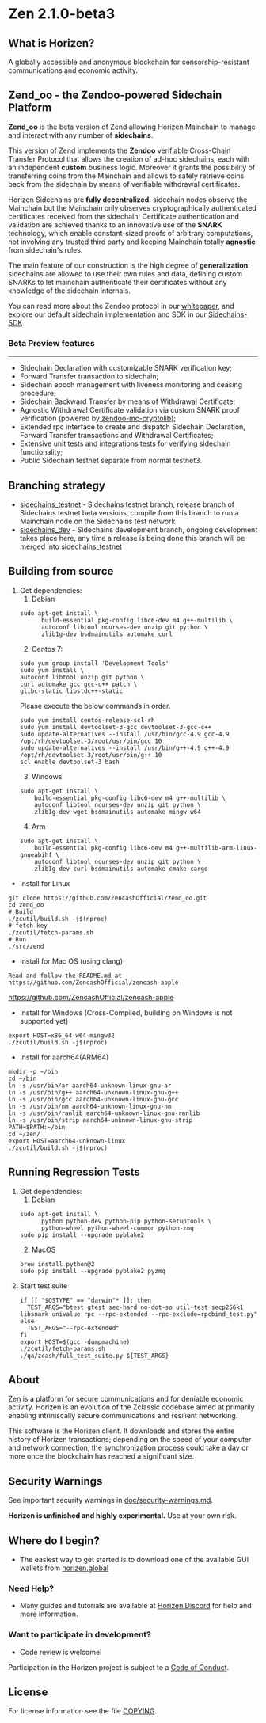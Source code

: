 Zen 2.1.0-beta3
==============

What is Horizen?
----------------
A globally accessible and anonymous blockchain for censorship-resistant communications and economic activity.

Zend_oo - the Zendoo-powered Sidechain Platform
-------------------
**Zend_oo** is the beta version of Zend allowing Horizen Mainchain to manage and interact with any number of **sidechains**.

This version of Zend implements the **Zendoo** verifiable Cross-Chain Transfer Protocol that allows the creation of ad-hoc sidechains, each with an independent **custom** business logic. Moreover it grants the possibility of transferring coins from the Mainchain and allows to safely retrieve coins back from the sidechain by means of verifiable withdrawal certificates.

Horizen Sidechains are **fully decentralized**: sidechain nodes observe the Mainchain but the Mainchain only observes cryptographically authenticated certificates received from the sidechain; Certificate authentication and validation are achieved thanks to an innovative use of the **SNARK** technology, which enable constant-sized proofs of arbitrary computations, not involving any trusted third party and keeping Mainchain totally **agnostic** from sidechain's rules.

The main feature of our construction is the high degree of **generalization**: sidechains are allowed to use their own rules and data, defining custom SNARKs to let mainchain authenticate their certificates without any knowledge of the sidechain internals.

You can read more about the Zendoo protocol in our [whitepaper](https://www.horizen.global/assets/files/Horizen-Sidechain-Zendoo-A_zk-SNARK-Verifiable-Cross-Chain-Transfer-Protocol.pdf), and explore our default sidechain implementation and SDK in our [Sidechains-SDK](https://github.com/ZencashOfficial/Sidechains-SDK).

### **Beta Preview features**
-------------------

- Sidechain Declaration with customizable SNARK verification key;
- Forward Transfer transaction to sidechain;
- Sidechain epoch management with liveness monitoring and ceasing procedure;
- Sidechain Backward Transfer by means of Withdrawal Certificate;
- Agnostic Withdrawal Certificate validation via custom SNARK proof verification (powered by[ zendoo-mc-cryptolib](https://github.com/ZencashOfficial/zendoo-mc-cryptolib));
- Extended rpc interface to create and dispatch Sidechain Declaration, Forward Transfer transactions and Withdrawal Certificates;
- Extensive unit tests and integrations tests for verifying sidechain functionality;
- Public Sidechain testnet separate from normal testnet3.

Branching strategy
----------------
- [sidechains_testnet](https://github.com/ZencashOfficial/zend_oo/tree/sidechains_testnet) - Sidechains testnet branch, release branch of Sidechains testnet beta versions, compile from this branch to run a Mainchain node on the Sidechains test network
- [sidechains_dev](https://github.com/ZencashOfficial/zend_oo/tree/sidechains_dev) - Sidechains development branch, ongoing development takes place here, any time a release is being done this branch will be merged into [sidechains_testnet](https://github.com/ZencashOfficial/zend_oo/tree/sidechains_testnet)

Building from source
----------------

1. Get dependencies:
    1. Debian
    ```{r, engine='bash'}
    sudo apt-get install \
          build-essential pkg-config libc6-dev m4 g++-multilib \
          autoconf libtool ncurses-dev unzip git python \
          zlib1g-dev bsdmainutils automake curl
    ```
    2. Centos 7:
    ```{r, engine='bash')
    sudo yum group install 'Development Tools'
    sudo yum install \
    autoconf libtool unzip git python \
    curl automake gcc gcc-c++ patch \
    glibc-static libstdc++-static
    ```
    Please execute the below commands in order.
    ```{r, engine='bash')
    sudo yum install centos-release-scl-rh
    sudo yum install devtoolset-3-gcc devtoolset-3-gcc-c++
    sudo update-alternatives --install /usr/bin/gcc-4.9 gcc-4.9 /opt/rh/devtoolset-3/root/usr/bin/gcc 10
    sudo update-alternatives --install /usr/bin/g++-4.9 g++-4.9 /opt/rh/devtoolset-3/root/usr/bin/g++ 10
    scl enable devtoolset-3 bash
    ```
    3. Windows
    ```{r, engine='bash'}
    sudo apt-get install \
        build-essential pkg-config libc6-dev m4 g++-multilib \
        autoconf libtool ncurses-dev unzip git python \
        zlib1g-dev wget bsdmainutils automake mingw-w64
    ```
    4. Arm
    ```{r, engine='bash'}
    sudo apt-get install \
        build-essential pkg-config libc6-dev m4 g++-multilib-arm-linux-gnueabihf \
        autoconf libtool ncurses-dev unzip git python \
        zlib1g-dev curl bsdmainutils automake cmake cargo
    ```

* Install for Linux
```{r, engine='bash'}
git clone https://github.com/ZencashOfficial/zend_oo.git
cd zend_oo
# Build
./zcutil/build.sh -j$(nproc)
# fetch key
./zcutil/fetch-params.sh
# Run
./src/zend
```

* Install for Mac OS (using clang)

```
Read and follow the README.md at https://github.com/ZencashOfficial/zencash-apple
```

https://github.com/ZencashOfficial/zencash-apple


* Install for Windows (Cross-Compiled, building on Windows is not supported yet)

```
export HOST=x86_64-w64-mingw32
./zcutil/build.sh -j$(nproc)
```

* Install for aarch64(ARM64)

```
mkdir -p ~/bin
cd ~/bin
ln -s /usr/bin/ar aarch64-unknown-linux-gnu-ar
ln -s /usr/bin/g++ aarch64-unknown-linux-gnu-g++
ln -s /usr/bin/gcc aarch64-unknown-linux-gnu-gcc
ln -s /usr/bin/nm aarch64-unknown-linux-gnu-nm
ln -s /usr/bin/ranlib aarch64-unknown-linux-gnu-ranlib
ln -s /usr/bin/strip aarch64-unknown-linux-gnu-strip
PATH=$PATH:~/bin
cd ~/zen/
export HOST=aarch64-unknown-linux
./zcutil/build.sh -j$(nproc)
```
Running Regression Tests
----------------
1. Get dependencies:
    1. Debian
    ```{r, engine='bash'}
    sudo apt-get install \
          python python-dev python-pip python-setuptools \
          python-wheel python-wheel-common python-zmq
    sudo pip install --upgrade pyblake2
    ```
    2. MacOS
    ```{r, engine='bash'}
    brew install python@2
    sudo pip install --upgrade pyblake2 pyzmq
    ```
2. Start test suite
    ```{r, engine='bash'}
    if [[ "$OSTYPE" == "darwin"* ]]; then
      TEST_ARGS="btest gtest sec-hard no-dot-so util-test secp256k1 libsnark univalue rpc --rpc-extended --rpc-exclude=rpcbind_test.py"
    else
      TEST_ARGS="--rpc-extended"
    fi
    export HOST=$(gcc -dumpmachine)
    ./zcutil/fetch-params.sh
    ./qa/zcash/full_test_suite.py ${TEST_ARGS}
    ```
    
About
--------------

[Zen](https://horizen.global/) is a platform for secure communications and for deniable economic activity.
Horizen is an evolution of the Zclassic codebase aimed at primarily enabling intriniscally secure communications and
resilient networking.

This software is the Horizen client. It downloads and stores the entire history
of Horizen transactions; depending on the speed of your computer and network
connection, the synchronization process could take a day or more once the
blockchain has reached a significant size.

Security Warnings
-----------------

See important security warnings in
[doc/security-warnings.md](doc/security-warnings.md).

**Horizen is unfinished and highly experimental.** Use at your own risk.

Where do I begin?
-----------------
* The easiest way to get started is to download one of the available GUI wallets from [horizen.global](https://horizen.global)

### Need Help?

* Many guides and tutorials are available at [Horizen Discord](https://discord.gg/CEbKY9w)
  for help and more information.

### Want to participate in development?

* Code review is welcome!

Participation in the Horizen project is subject to a
[Code of Conduct](code_of_conduct.md).

License
-------

For license information see the file [COPYING](COPYING).
